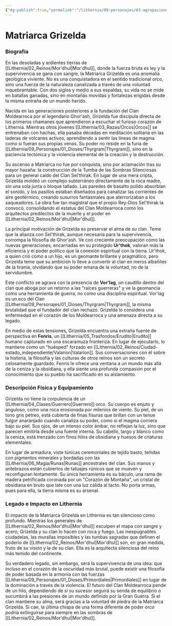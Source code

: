 ```yaml
---
{"dg-publish":true,"permalink":"/lithernia/09-personajes/03-agrupaciones/clan-moldearroca/matriarca-grizelda/","tags":["lithernia","personajes","Clan Moldearroca","Mor'dhul","orco","chamán"]}
---
```


# Matriarca Grizelda

### Biografía

En las desoladas y ardientes tierras de [[Lithernia/02_Reinos/Mor'dhul\|Mor'dhul]], donde la fuerza bruta es ley y la supervivencia se gana con sangre, la Matriarca Grizelda es una anomalía geológica viviente. No es una conquistadora en el sentido tradicional orco, sino una fuerza de la naturaleza canalizada a través de una voluntad inquebrantable. Con dos siglos y medio a sus espaldas, su vida no se mide en batallas ganadas, sino en montañas movidas y fortalezas erigidas desde la misma entraña de un mundo herido.

Nacida en las generaciones posteriores a la fundación del Clan Moldearroca por el legendario Ghor'ash, Grizelda fue discípula directa de los primeros chamanes que aprendieron a escuchar el furioso corazón de Lithernia. Mientras otros jóvenes [[Lithernia/03_Razas/Orcos\|Orcos]] se entrenaban con hachas, ella pasaba décadas en meditación solitaria en las laderas de volcanes activos, aprendiendo a sentir las líneas de magma como si fueran sus propias venas. Su poder no reside en la furia de [[Lithernia/09_Personajes/01_Dioses/Thyrgram\|Thyrgram]], sino en la paciencia tectónica y la violencia elemental de la creación y la destrucción.

Su ascenso a Matriarca no fue por conquista, sino por aclamación tras su mayor hazaña: la construcción de la Tumba de las Sombras Silenciosas para un general caído del Clan Sel'thirak. En lugar de una mera cripta, Grizelda moldeó un complejo subterráneo directamente de la roca madre, sin una sola junta o bloque tallado. Las paredes de basalto pulido absorbían el sonido, y los pasillos estaban diseñados para canalizar las corrientes de aire geotérmico, creando susurros fantasmales que aterrorizaban a los saqueadores. La obra fue tan magistral que el propio Rey-Dios Sel'thirak la convocó, consolidando el estatus del Clan Moldearroca como los arquitectos predilectos de la muerte y el poder en [[Lithernia/02_Reinos/Mor'dhul\|Mor'dhul]].

La principal motivación de Grizelda es preservar el alma de su clan. Teme que la alianza con Sel'thirak, aunque necesaria para la supervivencia, corrompa la filosofía de Ghor'ash. Ve con creciente preocupación cómo las nuevas generaciones, encarnadas en su protegido **Ur'thok**, valoran más la eficiencia y el poder político que la conexión espiritual con la tierra. Ur'thok, a quien crió como a un hijo, es un geomante brillante y pragmático, pero Grizelda teme que su ambición lo lleve a convertir al clan en meros albañiles de la tiranía, olvidando que su poder emana de la voluntad, no de la servidumbre.

Este conflicto se agrava con la presencia de **Vor'lag**, un caudillo dentro del clan que aboga por un retorno a las "raíces guerreras" y ve la geomancia como una herramienta de guerra, no como una disciplina espiritual. Vor'lag es un eco del Clan [[Lithernia/09_Personajes/01_Dioses/Thyrgram\|Thyrgram]], la misma brutalidad que el fundador del clan rechazó. Grizelda lo considera una enfermedad en el corazón de los Moldearroca y una amenaza directa a su legado.

En medio de estas tensiones, Grizelda encuentra una extraña fuente de perspectiva en **Fenris**, un [[Lithernia/05_Trasfondos/Erudito\|Erudito]] humano capturado en una escaramuza fronteriza. En lugar de ejecutarlo, lo mantiene como un "huésped" forzado en [[Lithernia/02_Reinos/Ciudad-estado_independiente/Valarion\|Valarion]]. Sus conversaciones con él sobre la historia, la filosofía y las culturas de otros reinos son un secreto celosamente guardado. Fenris le ofrece una ventana a un mundo más allá de la ceniza y la obsidiana, y ella siente una profunda compasión por el conocimiento que su pueblo ha sacrificado en su aislamiento.

### Descripción Física y Equipamiento

Grizelda no tiene la corpulencia de un [[Lithernia/04_Clases/Guerrero\|Guerrero]] orco. Su cuerpo es enjuto y anguloso, como una roca erosionada por milenios de viento. Su piel, de un tono gris pétreo, está cubierta de finas fisuras que brillan con un tenue fulgor anaranjado cuando canaliza su poder, como si el magma corriera bajo su piel. Sus ojos, de un intenso color ámbar, no reflejan la luz, sino que parecen emitirla desde una fuente interna. Su cabello, largo y blanco como la ceniza, está trenzado con finos hilos de obsidiana y huesos de criaturas elementales.

En lugar de armadura, viste túnicas ceremoniales de tejido basto, teñidas con pigmentos minerales y bordadas con las [[Lithernia/06_Magia/Runas\|Runas]] ancestrales del clan. Sus manos y antebrazos están cubiertos de tatuajes rúnicos que se mueven y reconfiguran lentamente. Su única herramienta es su báculo, una rama de madera petrificada coronada por un "Corazón de Montaña", un cristal de obsidiana en bruto que late con una luz cálida al tacto. No porta armas, pues para ella, la tierra misma es su arsenal.

### Legado e Impacto en Lithernia

El impacto de la Matriarca Grizelda en Lithernia es tan silencioso como profundo. Mientras los generales de [[Lithernia/02_Reinos/Mor'dhul\|Mor'dhul]] esculpen el mapa con sangre y acero, Grizelda y su clan lo hacen con roca y fuego. Las inexpugnables ciudadelas, las murallas imposibles y las tumbas sagradas que definen el poderío de [[Lithernia/02_Reinos/Mor'dhul\|Mor'dhul]] son, en gran medida, fruto de su visión y la de su clan. Ella es la arquitecta silenciosa del reino más temido del continente.

Su verdadero legado, sin embargo, será la supervivencia de una idea: que incluso en el corazón de la oscuridad más brutal, puede existir una filosofía de poder basada en la armonía con las fuerzas [[Lithernia/09_Personajes/01_Dioses/Primordiales\|Primordiales]] en lugar de la dominación a través de la violencia. El futuro del Clan Moldearroca pende de un hilo, dependiendo de si su sucesor seguirá su senda de equilibrio o sucumbirá a las presiones de un mundo definido por la Gran Guerra. Si el clan mantiene su alma, será gracias a la voluntad de piedra de la Matriarca Grizelda. Si cae, la última chispa de una forma diferente de poder orco podría extinguirse para siempre en las sombras de [[Lithernia/02_Reinos/Mor'dhul\|Mor'dhul]].
